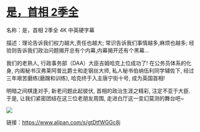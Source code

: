 # [是，首相  2季全](https://github.com/jaaleng/jaaleng.github.io/issues/137)

名称：是，首相  2季全  4K 中英硬字幕

描述：理论告诉我们权力越大,责任也越大; 常识告诉我们事情越多,麻烦也越多; 经验则告诉我们政治问题揭开总有个内幕,内幕揭开还有个黑幕... 

我们的老熟人, 行政事务部（DAA）大臣吉姆哈克上位成功了! 在公务员体系的化身, 内阁秘书汉弗莱阿普比爵士和走钢丝大师, 私人秘书伯纳伍利同学辅佐下, 经过三年艰苦磨练(磨蹭和训练), 哈克终于入主唐宁街十号, 成为英国首相!

 明暗之间棋逢对手, 新老问题此起彼伏, 首相的政治生涯之精彩, 注定不亚于大臣. 于是, 让我们紧密团结在这三位老朋友周围, 走进白厅这一变幻莫测的舞台吧~

![](https://pic.superbed.cc/item/678b4b80fa9f77b4dc5fe268.jpg)

链接：https://www.alipan.com/s/gtDtfWGGc8j


